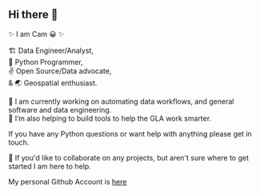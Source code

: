 ## Hi there 👋

✨ I am Cam 😀 ✨

🏗 Data Engineer/Analyst,\
🐍 Python Programmer, \
✌️ Open Source/Data advocate, \
& 🌏 Geospatial enthusiast.

🔭 I am currently working on automating data workflows, and general software and data engineering.\
🌱 I’m also helping to build tools to help the GLA work smarter.
  

If you have any Python questions or want help with anything please get in touch.

🤝 If you'd like to collaborate on any projects, but aren't sure where to get started I am here to help.

My personal Github Account is [here](https://github.com/Mappboy)

<!--
**CPooleGLA/CPooleGLA** is a ✨ _special_ ✨ repository because its `README.md` (this file) appears on your GitHub profile.

Here are some ideas to get you started:

- 🔭 I’m currently working on ...
- 🌱 I’m currently learning ...
- 👯 I’m looking to collaborate on ...
- 🤔 I’m looking for help with ...
- 💬 Ask me about ...
- 📫 How to reach me: ...
- 😄 Pronouns: ...
- ⚡ Fun fact: ...
-->
